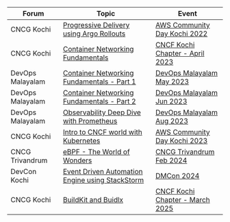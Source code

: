 

| Forum | Topic | Event 
|-------|------|------
| CNCG Kochi| [Progressive Delivery using Argo Rollouts](./acd-kochi-29oct2022/README.md) | [AWS Community Day Kochi 2022](https://www.linkedin.com/feed/update/urn:li:activity:6974982774931808256/)
| CNCG Kochi| [Container Networking Fundamentals](./cncf-kochi-29apr2023/README.md) | [CNCF Kochi Chapter - April 2023](https://community.cncf.io/events/details/cncf-kochi-presents-container-networking-fundamentals/)
| DevOps Malayalam|[Container Networking Fundamentals - Part 1 ](./devops-malayalam-25may2023/README.md) | [DevOps Malayalam May 2023](https://devopsmalayalam.io/course/container-networking/)
| DevOps Malayalam|[Container Networking Fundamentals - Part 2 ](./devops-malayalam-08jum2023/README.md) | [DevOps Malayalam Jun 2023](https://devopsmalayalam.io/course/container-networking-part-2/)
| DevOps Malayalam|[Observability Deep Dive with Prometheus](./devops-malayalam-19aug2023/README.md) | [DevOps Malayalam Aug 2023](https://devopsmalayalam.io/meetup-devops/)
| CNCG Kochi |[Intro to CNCF world with Kubernetes](./acd-kochi-16dec2023/README.md) | [AWS Community Day Kochi 2023](https://www.linkedin.com/posts/awsugkochi_acdkochi23-t03-w01-introduction-to-the-activity-7144891671057424384-0vpq/)
| CNCG Trivandrum | [eBPF - The World of Wonders](./cncf-trivandrum-23feb2024/README.md) | [CNCG Trivandrum Feb 2024](https://community.cncf.io/events/details/cncf-cloud-native-trivandrum-presents-dive-deep-into-gitops-amp-ebpf-a-cloud-native-gathering-in-trivandrum/)
| DevCon Kochi | [Event Driven Automation Engine using StackStorm](./dmcon-kochi-27july2024/README.md) | [DMCon 2024](https://devopsmalayalam.io/dmcon-2024/)
| CNCG Kochi | [BuildKit and Buidlx](./cncf-kochi-22mar2025/README.md) | [CNCF Kochi Chapter - March 2025](https://community.cncf.io/events/details/cncf-cloud-native-kochi-presents-container-image-building-at-scale-using-buildkit-and-buildx/)

